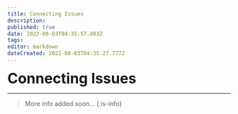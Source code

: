 ```yaml
---
title: Connecting Issues
description: 
published: true
date: 2022-08-03T04:35:57.803Z
tags: 
editor: markdown
dateCreated: 2022-08-03T04:35:27.777Z
---
```


<font size="+3" class="mdi mdi-transit-connection-variant text--twitch"><b> Connecting Issues</b></font>

---

> More info added soon...
{.is-info}